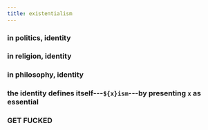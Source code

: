 ```yaml
---
title: existentialism
---
```


### in politics, identity
### in religion, identity
### in philosophy, identity
### the identity defines itself---`${x}ism`---by presenting `x` as essential
### **GET FUCKED**
##
